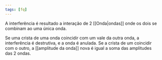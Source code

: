 ```yaml
---
tags: [fq]
---
```


A interferência é resultado a interação de 2 [[Onda|ondas]] onde os dois se combinam ao uma única onda.

Se uma crista de uma onda coincidir com um vale da outra onda, a interferência é destrutiva, e a onda é anulada.
Se a crista de um coincidir com o outro, a [[amplitude da onda]] nova é igual a soma das amplitudes das 2 ondas.